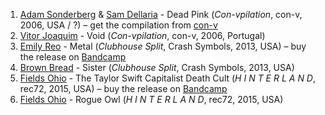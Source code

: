 1. [Adam Sonderberg](http://musicbrainz.org/artist/7778757b-ae1c-4b59-b90e-8ada4bea8f5a) & [Sam Dellaria](http://musicbrainz.org/artist/7b2a76d6-ea03-4292-91fe-3fee162964a1) - Dead Pink (_Con-vpilation_, con-v, 2006, USA / ?) – get the compilation from [con-v](http://www.con-v.org/cnv33.html)
1. [Vitor Joaquim](http://musicbrainz.org/artist/2bbd5387-e123-481c-a5ab-064134fd643f) - Void (_Con-vpilation_, con-v, 2006, Portugal)
1. [Emily Reo](http://musicbrainz.org/artist/1045f5b1-bfac-4493-ab9c-aca95fa81754) - Metal (_Clubhouse Split_, Crash Symbols, 2013, USA) – buy the release on [Bandcamp](https://crashsymbols.bandcamp.com/album/clubhouse-split)
1. [Brown Bread](http://musicbrainz.org/artist/c4a38560-2034-4486-831c-f2a03a781902) - Sister (_Clubhouse Split_, Crash Symbols, 2013, USA)
1. [Fields Ohio](http://musicbrainz.org/artist/99daf93f-86d3-4060-877a-c808a370f279) - The Taylor Swift Capitalist Death Cult (_H I N T E R L A N D_, rec72, 2015, USA) – buy the release on [Bandcamp](https://fieldsofohio.bandcamp.com/album/h-i-n-t-e-r-l-a-n-d)
1. [Fields Ohio](http://musicbrainz.org/artist/99daf93f-86d3-4060-877a-c808a370f279) - Rogue Owl (_H I N T E R L A N D_, rec72, 2015, USA)